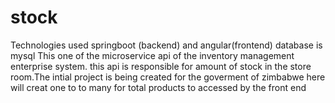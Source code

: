 # stock
Technologies used springboot  (backend) and angular(frontend)
database is mysql
This one of the microservice api of the inventory management enterprise system.
this api is responsible for amount of stock in the store room.The intial project is being created for the goverment of zimbabwe
here  will creat  one to to many  for total products to accessed by the front end
